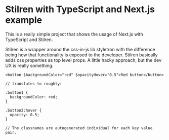 # Stilren with TypeScript and Next.js example

This is a really simple project that shows the usage of Next.js with TypeScript and Stilren.

Stilren is a wrapper around the css-in-js lib styletron with the difference being how that functionality is exposed to the developer. Stilren basically adds css properties as top level props. A little hacky approach, but the dev UX is really something.

```
<button $backgroundColor="red" $opacityHover="0.5">Red button</button>

// translates to roughly:

.button1 {
  backgroundColor: red;
}

.button2:hover {
  opacity: 0.5;
}

// The classnames are autogenerated individual for each key value pair.
```
